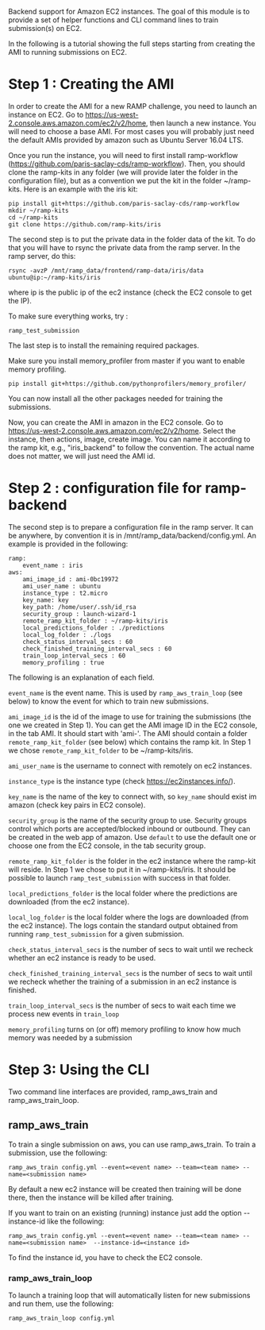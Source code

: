 Backend support for Amazon EC2 instances.
The goal of this module is to provide a set of
helper functions and CLI command lines 
to train submission(s) on EC2.

In the following is a tutorial showing the full steps starting
from creating the AMI to running submissions on EC2.

# Step 1 : Creating the AMI

In order to create the AMI for a new RAMP challenge, you need to launch an instance on EC2.
Go to https://us-west-2.console.aws.amazon.com/ec2/v2/home, then launch a new instance.
You will need to choose a base AMI. For most cases you will probably just need
the default AMIs provided by amazon such as Ubuntu Server 16.04 LTS.

Once you run the instance, you will need to first install
ramp-workflow (https://github.com/paris-saclay-cds/ramp-workflow).
Then, you should clone the ramp-kits in any folder (we will provide later
the folder in the configuration file), but as a convention we put the 
kit in the folder ~/ramp-kits. Here is an example with the iris
kit:

```
pip install git+https://github.com/paris-saclay-cds/ramp-workflow
mkdir ~/ramp-kits
cd ~/ramp-kits
git clone https://github.com/ramp-kits/iris
```

The second step is to put the private data in the folder data of the kit.
To do that you will have to rsync the private data from the ramp server.
In the ramp server, do this:

```
rsync -avzP /mnt/ramp_data/frontend/ramp-data/iris/data ubuntu@ip:~/ramp-kits/iris
```

where ip is the public ip of the ec2 instance (check the EC2 console to get the IP).

To make sure everything works, try :

```
ramp_test_submission
```


The last step is to install the remaining required packages.

Make sure you install memory_profiler from master if you want to enable memory profiling.

```
pip install git+https://github.com/pythonprofilers/memory_profiler/
```

You can now install all the other packages needed for training the submissions.

Now, you can create the AMI in amazon in the EC2 console.
Go to https://us-west-2.console.aws.amazon.com/ec2/v2/home.
Select the instance, then actions, image, create image.
You can name it according to the ramp kit, e.g., "iris_backend"
to follow the convention.
The actual name does not matter, we will just need the AMI id.

# Step 2 : configuration file for ramp-backend

The second step is to prepare a configuration file in the ramp server.
It can be anywhere, by convention it is in /mnt/ramp_data/backend/config.yml. An example is provided in the following:

```
ramp:
    event_name : iris
aws:
    ami_image_id : ami-0bc19972
    ami_user_name : ubuntu
    instance_type : t2.micro
    key_name: key
    key_path: /home/user/.ssh/id_rsa
    security_group : launch-wizard-1
    remote_ramp_kit_folder : ~/ramp-kits/iris
    local_predictions_folder : ./predictions
    local_log_folder : ./logs
    check_status_interval_secs : 60
    check_finished_training_interval_secs : 60
    train_loop_interval_secs : 60
    memory_profiling : true
```

The following is an explanation of each field.

`event_name` is the event name. This is used by `ramp_aws_train_loop`
(see below) to know the event for which to train new submissions.

`ami_image_id` is the id of the image to use for training the submissions
(the one we created in Step 1). You can get the AMI image ID in the EC2
console, in the tab AMI. It should start with 'ami-'.
The AMI should contain a folder `remote_ramp_kit_folder` (see below)
which contains the ramp kit. In Step 1 we chose `remote_ramp_kit_folder` to be ~/ramp-kits/iris.

`ami_user_name` is the username to connect with remotely on ec2 instances.

`instance_type` is the instance type (check https://ec2instances.info/).

`key_name` is the name of the key to connect with, so `key_name` should
exist im amazon (check key pairs in EC2 console). 

`security_group` is the name of the security group to use.
Security groups control which ports are accepted/blocked inbound or outbound.
They can be created in the web app of amazon. Use `default`
to use the default one or choose one from the EC2 console, in the tab
security group.

`remote_ramp_kit_folder` is the folder in the ec2 instance
where the ramp-kit will reside. In Step 1 we chose to put it 
in ~/ramp-kits/iris. It should be possible to launch 
`ramp_test_submission` with success in that folder.

`local_predictions_folder` is the local folder where the predictions are
downloaded (from the ec2 instance).

`local_log_folder` is the local folder where the logs are downloaded
(from the ec2 instance). The logs contain the standard output obtained
from running `ramp_test_submission` for a given submission.

`check_status_interval_secs` is the number of secs to wait until we
recheck whether an ec2 instance is ready to be used.

`check_finished_training_interval_secs` is the number of secs to wait
until we recheck whether the training of a submission in an ec2
instance is finished.

`train_loop_interval_secs` is the number of secs to wait each time we
process new events in `train_loop`

`memory_profiling` turns on (or off) memory profiling to know how much memory was
needed by a submission

# Step 3: Using the CLI

Two command line interfaces are provided, ramp_aws_train and
ramp_aws_train_loop.

## ramp_aws_train

To train a single submission on aws, you can use ramp_aws_train.
To train a submission, use the following:

```
ramp_aws_train config.yml --event=<event name> --team=<team name> --name=<submission name>
```

By default a new ec2 instance will be created then training will be done there, 
then the instance will be killed after training.

If you want to train on an existing (running) instance just add the option
--instance-id like the following:

```
ramp_aws_train config.yml --event=<event name> --team=<team name> --name=<submission name>  --instance-id=<instance id>
```

To find the instance id, you have to check the EC2 console.


### ramp_aws_train_loop

To launch a training loop that will automatically listen for new submissions and run them, use the following:

```
ramp_aws_train_loop config.yml
```
